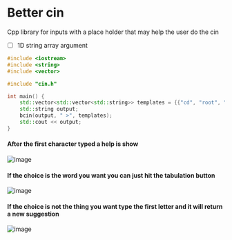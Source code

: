 # Better cin

Cpp library for inputs with a place holder that may help the user do the cin

- [ ] 1D string array argument

```cpp
#include <iostream>
#include <string>
#include <vector>

#include "cin.h"

int main() {
	std::vector<std::vector<std::string>> templates = {{"cd", "root", "test"}, {"other", "choice"}, {"option", "/s"}};
	std::string output;
	bcin(output, " >", templates);
	std::cout << output;
}
```

#### After the first character typed a help is show
![image](https://user-images.githubusercontent.com/73474137/152681372-8c5adedc-e1c9-40fb-9b2b-c63c9db5f25b.png)

#### If the choice is the word you want you can just hit the tabulation button
![image](https://user-images.githubusercontent.com/73474137/152681386-96d74241-25af-4d81-9502-1e3bf58652a1.png)

#### If the choice is not the thing you want type the first letter and it will return a new suggestion 
![image](https://user-images.githubusercontent.com/73474137/152681405-756465b2-8451-4021-8c58-bf55b9f931e6.png)
